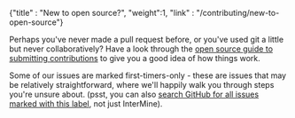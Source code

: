 {"title" : "New to open source?",
"weight":1,
"link" : "/contributing/new-to-open-source"}

Perhaps you've never made a pull request before, or you've used git a little but never collaboratively? Have a look through the [open source guide to submitting contributions](https://opensource.guide/how-to-contribute/#how-to-submit-a-contribution) to give you a good idea of how things work.

Some of our issues are marked first-timers-only - these are issues that may be relatively straightforward, where we'll happily walk you through steps you're unsure about. (psst, you can also [search GitHub for all issues marked with this label](https://github.com/search?utf8=%E2%9C%93&q=first-timers-only+label%3Afirst-timers-only+state%3Aopen&type=Issues&ref=advsearch&l=&l=), not just InterMine).
